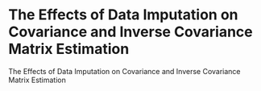 # The Effects of Data Imputation on Covariance and Inverse Covariance Matrix Estimation
The Effects of Data Imputation on Covariance and Inverse Covariance Matrix Estimation
